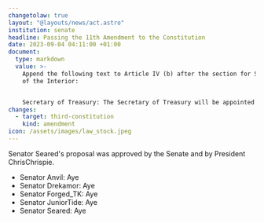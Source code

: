 ```yaml
---
changetolaw: true
layout: "@layouts/news/act.astro"
institution: senate
headline: Passing the 11th Amendment to the Constitution
date: 2023-09-04 04:11:00 +01:00
document:
  type: markdown
  value: >-
    Append the following text to Article IV (b) after the section for Secretary
    of the Interior:


    Secretary of Treasury: The Secretary of Treasury will be appointed by the President and will serve for a one month term. The Secretary can be impeached by the President or an Enhanced Senate Motion. The secretary shall be responsible for: maintaining a detailed list of expenses and income of the Icenian government; managing the assets of the Icenian government as they see fit; the ability to appoint a commerce committee to work in conjunction with him for managing economic stimulus in icenia; Prepare a monthly report for the senate indicating Icenian national resources.
changes:
  - target: third-constitution
    kind: amendment
icon: /assets/images/law_stock.jpeg
---
```

Senator Seared's proposal was approved by the Senate and by President ChrisChrispie.<!--more-->

- Senator Anvil: Aye
- Senator Drekamor: Aye
- Senator Forged_TK: Aye
- Senator JuniorTide: Aye
- Senator Seared: Aye
